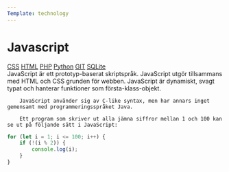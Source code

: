 ```yaml
---
Template: technology
---
```


# Javascript

<div class="two-column-layout">
   <div class="tech-meny">
        <a href = "%base_url%/technology/css">CSS</a>
        <a href = "%base_url%/technology/html">HTML</a>
        <a href = "%base_url%/technology/php">PHP</a>
        <a href = "%base_url%/technology/python">Python</a>
        <a href = "%base_url%/technology/git">GIT</a>
        <a href = "%base_url%/technology/sqlite">SQLite</a>
    </div>
    <div class="tech-info">
        JavaScript är ett prototyp-baserat skriptspråk. JavaScript utgör tillsammans med HTML och CSS grunden för webben. JavaScript är dynamiskt, svagt typat och hanterar funktioner som första-klass-objekt.

        JavaScript använder sig av C-like syntax, men har annars inget gemensamt med programmeringsspråket Java.

        Ett program som skriver ut alla jämna siffror mellan 1 och 100 kan se ut på följande sätt i JavaScript:
</div>
</div>

```javascript
for (let i = 1; i <= 100; i++) {
    if (!(i % 2)) {
        console.log(i);
    }
}
```
